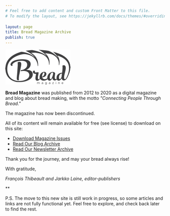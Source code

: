 ```yaml
---
# Feel free to add content and custom Front Matter to this file.
# To modify the layout, see https://jekyllrb.com/docs/themes/#overriding-theme-defaults

layout: page
title: Bread Magazine Archive
publish: true
---
```


![Bread Magazine Logo](/assets/bread-logo2-2x.png)

**Bread Magazine** was published from 2012 to 2020 as a digital magazine and blog about bread making,
with the motto _"Connecting People Through Bread."_

The magazine has now been discontinued.

All of its content will remain available for free (see license) to download on this site:

-   [Download Magazine Issues](issues)
-   [Read Our Blog Archive](articles)
-   [Read Our Newsletter Archive](newsletter-archive)

Thank you for the journey, and may your bread always rise!

With gratitude,

_François Thibeault and Jarkko Laine, editor-publishers_

\*\*

P.S. The move to this new site is still work in progress, so some articles and links are not fully functional yet. Feel free to explore, and check back later to find the rest.
